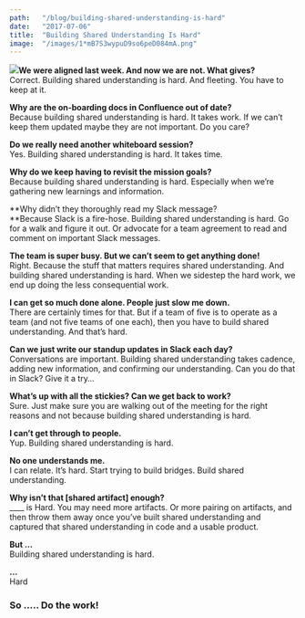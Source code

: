 ```yaml
---
path:	"/blog/building-shared-understanding-is-hard"
date:	"2017-07-06"
title:	"Building Shared Understanding Is Hard"
image:	"/images/1*mB7S3wypuD9so6peD084mA.png"
---
```


![](/images/1*mB7S3wypuD9so6peD084mA.png)**We were aligned last week. And now we are not. What gives?**  
Correct. Building shared understanding is hard. And fleeting. You have to keep at it.

**Why are the on-boarding docs in Confluence out of date?**  
Because building shared understanding is hard. It takes work. If we can’t keep them updated maybe they are not important. Do you care?

**Do we really need another whiteboard session?**  
Yes. Building shared understanding is hard. It takes time.

**Why do we keep having to revisit the mission goals?**  
Because building shared understanding is hard. Especially when we’re gathering new learnings and information.

**Why didn’t they thoroughly read my Slack message?  
**Because Slack is a fire-hose. Building shared understanding is hard. Go for a walk and figure it out. Or advocate for a team agreement to read and comment on important Slack messages.

**The team is super busy. But we can’t seem to get anything done!**  
Right. Because the stuff that matters requires shared understanding. And building shared understanding is hard. When we sidestep the hard work, we end up doing the less consequential work.

**I can get so much done alone. People just slow me down.**  
There are certainly times for that. But if a team of five is to operate as a team (and not five teams of one each), then you have to build shared understanding. And that’s hard.

**Can we just write our standup updates in Slack each day?**  
Conversations are important. Building shared understanding takes cadence, adding new information, and confirming our understanding. Can you do that in Slack? Give it a try…

**What’s up with all the stickies? Can we get back to work?**  
Sure. Just make sure you are walking out of the meeting for the right reasons and not because building shared understanding is hard.

**I can’t get through to people.**  
Yup. Building shared understanding is hard.

**No one understands me.**  
I can relate. It’s hard. Start trying to build bridges. Build shared understanding.

**Why isn’t that [shared artifact] enough?**  
\_\_\_\_ is Hard. You may need more artifacts. Or more pairing on artifacts, and then throw them away once you’ve built shared understanding and captured that shared understanding in code and a usable product.

**But …**  
Building shared understanding is hard.

**…**  
Hard

### So ….. Do the work!

